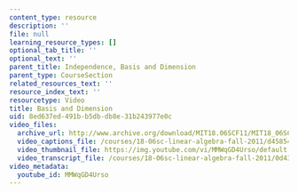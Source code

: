 ```yaml
---
content_type: resource
description: ''
file: null
learning_resource_types: []
optional_tab_title: ''
optional_text: ''
parent_title: Independence, Basis and Dimension
parent_type: CourseSection
related_resources_text: ''
resource_index_text: ''
resourcetype: Video
title: Basis and Dimension
uid: 8ed637ed-491b-b5db-db8e-31b243977e0c
video_files:
  archive_url: http://www.archive.org/download/MIT18.06SCF11/MIT18_06SC_110526_A2_300k.mp4
  video_captions_file: /courses/18-06sc-linear-algebra-fall-2011/d458540879f45dc6812513b79cc0ab25_MMWqGD4Urso.vtt
  video_thumbnail_file: https://img.youtube.com/vi/MMWqGD4Urso/default.jpg
  video_transcript_file: /courses/18-06sc-linear-algebra-fall-2011/0d432adcd7958f5dbedecccd20ec1efc_MMWqGD4Urso.pdf
video_metadata:
  youtube_id: MMWqGD4Urso
---
```

